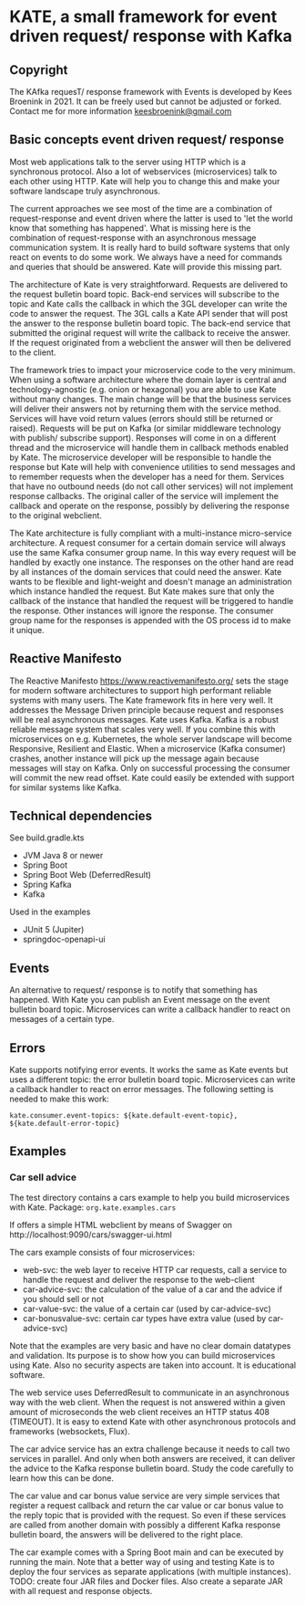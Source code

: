 # KATE, a small framework for event driven request/ response with Kafka

## Copyright
The KAfka requesT/ response framework with Events is developed by Kees Broenink in 2021.
It can be freely used but cannot be adjusted or forked. Contact me for more information keesbroenink@gmail.com

## Basic concepts event driven request/ response
Most web applications talk to the server using HTTP which is a synchronous protocol. Also a lot of webservices (microservices)
talk to each other using HTTP. Kate will help you to change this and make your software landscape truly asynchronous.

The current approaches we see most of the time are a combination of request-response and event driven where the latter is
used to 'let the world know that something has happened'. What is missing here is the combination of request-response with
an asynchronous message communication system. It is really hard to build software systems that only react on events to do some work. 
We always have a need for commands and queries that should be answered. Kate will provide this missing part.

The architecture of Kate is very straightforward. Requests are delivered to the request bulletin board topic. Back-end services
will subscribe to the topic and Kate calls the callback in which the 3GL developer can write the code to answer the request.
The 3GL calls a Kate API sender that will post the answer to the response bulletin board topic.
The back-end service that submitted the original request will write the callback to receive the answer. If the
request originated from a webclient the answer will then be delivered to the client.

The framework tries to impact your microservice code to the very minimum. When using a software architecture where the 
domain layer is central and technology-agnostic (e.g. onion or hexagonal) you are able to use Kate
without many changes. The main change will be that the business services will deliver their answers not by returning
them with the service method. Services will have void return values (errors should still be returned or raised).
Requests will be put on Kafka (or similar middleware technology with publish/ subscribe support). Responses will come in 
on a different thread and the microservice will handle them in callback methods enabled by Kate. The microservice developer 
will be responsible to handle the response but Kate will help with convenience utilities to send messages and to remember 
requests when the developer has a need for them. 
Services that have no outbound needs (do not call other services) will not implement response callbacks. 
The original caller of the service will implement the callback and operate on the response, possibly by delivering the 
response to the original webclient. 

The Kate architecture is fully compliant with a multi-instance micro-service architecture. A request consumer for a certain
domain service will always use the same Kafka consumer group name. In this way every request will be handled by exactly one instance.
The responses on the other hand are read by all instances of the domain services that could need the answer. 
Kate wants to be flexible and light-weight and doesn't manage an administration which instance handled the request. 
But Kate makes sure that only the callback of the instance that handled the request will be triggered to handle the response. 
Other instances will ignore the response. The consumer group name for the responses is appended with the OS process id to 
make it unique.

## Reactive Manifesto

The Reactive Manifesto https://www.reactivemanifesto.org/ sets the stage for modern software architectures to support high 
performant reliable systems with many users.
The Kate framework fits in here very well. It addresses the Message Driven principle because request and responses will 
be real asynchronous messages.
Kate uses Kafka. Kafka is a robust reliable message system that scales very well. If you combine this with microservices 
on e.g. Kubernetes, the whole server landscape will become Responsive, Resilient and Elastic. 
When a microservice (Kafka consumer) crashes, another instance will pick up the message again
because messages will stay on Kafka. Only on successful processing the consumer will commit the new read offset.
Kate could easily be extended with support for similar systems like Kafka.

## Technical dependencies

See build.gradle.kts

- JVM Java 8 or newer
- Spring Boot 
- Spring Boot Web (DeferredResult)
- Spring Kafka
- Kafka

Used in the examples
- JUnit 5 (Jupiter)
- springdoc-openapi-ui

## Events

An alternative to request/ response is to notify that something has happened. With Kate you can publish an Event message on 
the event bulletin board topic.
Microservices can write a callback handler to react on messages of a certain type.

## Errors

Kate supports notifying error events. It works the same as Kate events but uses a different topic: the error bulletin board topic.
Microservices can write a callback handler to react on error messages. The following setting is needed to make this work:

```
kate.consumer.event-topics: ${kate.default-event-topic}, ${kate.default-error-topic}
```

## Examples

### Car sell advice
The test directory contains a cars example to help you build microservices with Kate. Package: `org.kate.examples.cars`

If offers a simple HTML webclient by means of Swagger on http://localhost:9090/cars/swagger-ui.html

The cars example consists of four microservices:
- web-svc: the web layer to receive HTTP car requests, call a service to handle the request and deliver the response to the web-client
- car-advice-svc: the calculation of the value of a car and the advice if you should sell or not
- car-value-svc: the value of a certain car (used by car-advice-svc)
- car-bonusvalue-svc: certain car types have extra value (used by car-advice-svc)

Note that the examples are very basic and have no clear domain datatypes and validation. Its purpose is to show how you can
build microservices using Kate. Also no security aspects are taken into account. It is educational software.

The web service uses DeferredResult to communicate in an asynchronous way with the web client. When the request is not answered
within a given amount of microseconds the web client receives an HTTP status 408 (TIMEOUT). It is easy to extend Kate with other
asynchronous protocols and frameworks (websockets, Flux).

The car advice service has an extra challenge because it needs to call two services in parallel. And only when both answers
are received, it can deliver the advice to the Kafka response bulletin board. Study the code carefully to learn how this can be done. 

The car value and car bonus value service are very simple services that register a request callback and return the car value
or car bonus value to the reply topic that is provided with the request. So even if these services are called from another
domain with possibly a different Kafka response bulletin board, the answers will be delivered to the right place.

The car example comes with a Spring Boot main and can be executed by running the main. Note that a better way of using and 
testing Kate is to deploy the four services as separate applications (with multiple instances). TODO: create four JAR files 
and Docker files. Also create a separate JAR with all request and response objects. 
 
